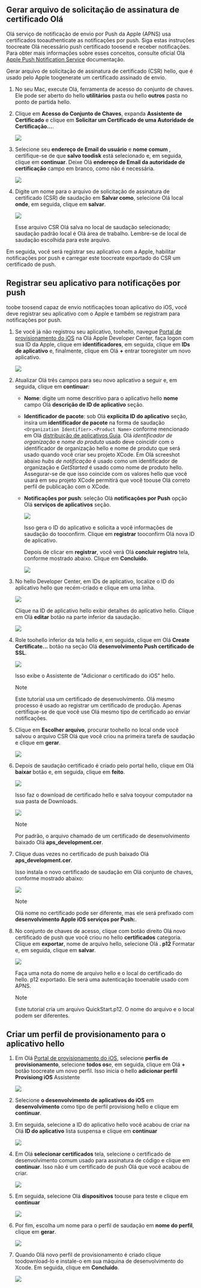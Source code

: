 

## <a name="generate-hello-certificate-signing-request-file"></a>Gerar arquivo de solicitação de assinatura de certificado Olá
Olá serviço de notificação de envio por Push da Apple (APNS) usa certificados tooauthenticate as notificações por push. Siga estas instruções toocreate Olá necessário push certificado toosend e receber notificações. Para obter mais informações sobre esses conceitos, consulte oficial Olá [Apple Push Notification Service](http://go.microsoft.com/fwlink/p/?LinkId=272584) documentação.

Gerar arquivo de solicitação de assinatura de certificado (CSR) hello, que é usado pelo Apple toogenerate um certificado assinado de envio.

1. No seu Mac, execute Olá, ferramenta de acesso do conjunto de chaves. Ele pode ser aberto do hello **utilitários** pasta ou hello **outros** pasta no ponto de partida hello.
2. Clique em **Acesso do Conjunto de Chaves**, expanda **Assistente de Certificado** e clique em **Solicitar um Certificado de uma Autoridade de Certificação...**.
   
      ![](./media/notification-hubs-enable-apple-push-notifications/notification-hubs-request-cert-from-ca.png)
3. Selecione seu **endereço de Email do usuário** e **nome comum** , certifique-se de que **salvo toodisk** está selecionado e, em seguida, clique em **continuar**. Deixe Olá **endereço de Email da autoridade de certificação** campo em branco, como não é necessária.
   
      ![](./media/notification-hubs-enable-apple-push-notifications/notification-hubs-csr-info.png)
4. Digite um nome para o arquivo de solicitação de assinatura de certificado (CSR) de saudação em **Salvar como**, selecione Olá local **onde**, em seguida, clique em **salvar**.
   
      ![](./media/notification-hubs-enable-apple-push-notifications/notification-hubs-save-csr.png)
   
      Esse arquivo CSR Olá salva no local de saudação selecionado; saudação padrão local é Olá área de trabalho. Lembre-se de local de saudação escolhida para este arquivo.

Em seguida, você será registrar seu aplicativo com a Apple, habilitar notificações por push e carregar este toocreate exportado do CSR um certificado de push.

## <a name="register-your-app-for-push-notifications"></a>Registrar seu aplicativo para notificações por push
toobe toosend capaz de envio notificações tooan aplicativo do iOS, você deve registrar seu aplicativo com o Apple e também se registram para notificações por push.  

1. Se você já não registrou seu aplicativo, toohello, navegue <a href="http://go.microsoft.com/fwlink/p/?LinkId=272456" target="_blank">Portal de provisionamento do iOS</a> na Olá Apple Developer Center, faça logon com sua ID da Apple, clique em **identificadores**, em seguida, clique em **IDs de aplicativo** e, finalmente, clique em Olá  **+**  entrar tooregister um novo aplicativo.
   
      ![](./media/notification-hubs-enable-apple-push-notifications/notification-hubs-ios-appids.png)
      
2. Atualizar Olá três campos para seu novo aplicativo a seguir e, em seguida, clique em **continuar**:
   
   * **Nome**: digite um nome descritivo para o aplicativo hello **nome** campo Olá **descrição de ID de aplicativo** seção.
   * **Identificador de pacote**: sob Olá **explícita ID do aplicativo** seção, insira um **identificador de pacote** na forma de saudação `<Organization Identifier>.<Product Name>` conforme mencionado em Olá [distribuição de aplicativos Guia](https://developer.apple.com/library/mac/documentation/IDEs/Conceptual/AppDistributionGuide/ConfiguringYourApp/ConfiguringYourApp.html#//apple_ref/doc/uid/TP40012582-CH28-SW8). Olá *identificador de organização* e *nome do produto* usado deve coincidir com o identificador de organização hello e nome de produto que será usado quando você criar seu projeto XCode. Em Olá screeshot abaixo *hubs de notificação* é usado como um identificador de organização e *GetStarted* é usado como nome de produto hello. Assegurar-se de que isso coincide com os valores hello que você usará em seu projeto XCode permitirá que você toouse Olá correto perfil de publicação com o XCode. 
   * **Notificações por push**: seleção Olá **notificações por Push** opção Olá **serviços de aplicativos** seção.
     
      ![](./media/notification-hubs-enable-apple-push-notifications/notification-hubs-new-appid-info.png)
     
      Isso gera o ID do aplicativo e solicita a você informações de saudação do tooconfirm. Clique em **registrar** tooconfirm Olá nova ID de aplicativo.
     
      Depois de clicar em **registrar**, você verá Olá **concluir registro** tela, conforme mostrado abaixo. Clique em **Concluído**.
      
      ![](./media/notification-hubs-enable-apple-push-notifications/notification-hubs-appid-registration-complete.png)


1. No hello Developer Center, em IDs de aplicativo, localize o ID do aplicativo hello que recém-criado e clique em uma linha.
   
      ![](./media/notification-hubs-enable-apple-push-notifications/notification-hubs-ios-appids2.png)
   
      Clique na ID de aplicativo hello exibir detalhes do aplicativo hello. Clique em Olá **editar** botão na parte inferior da saudação.
   
      ![](./media/notification-hubs-enable-apple-push-notifications/notification-hubs-edit-appid.png)
      
2. Role toohello inferior da tela hello e, em seguida, clique em Olá **Create Certificate...**  botão na seção Olá **desenvolvimento Push certificado de SSL**.
   
      ![](./media/notification-hubs-enable-apple-push-notifications/notification-hubs-appid-create-cert.png)
   
      Isso exibe o Assistente de "Adicionar o certificado do iOS" hello.
   
   > [!NOTE]
   > Este tutorial usa um certificado de desenvolvimento. Olá mesmo processo é usado ao registrar um certificado de produção. Apenas certifique-se de que você use Olá mesmo tipo de certificado ao enviar notificações.
   > 
   > 
3. Clique em **Escolher arquivo**, procurar toohello no local onde você salvou o arquivo CSR Olá que você criou na primeira tarefa de saudação e clique em **gerar**.
   
      ![](./media/notification-hubs-enable-apple-push-notifications/notification-hubs-appid-cert-choose-csr.png)
4. Depois de saudação certificado é criado pelo portal hello, clique em Olá **baixar** botão e, em seguida, clique em **feito**.
   
      ![](./media/notification-hubs-enable-apple-push-notifications/notification-hubs-appid-download-cert.png)
   
      Isso faz o download de certificado hello e salva tooyour computador na sua pasta de Downloads.
   
      ![](./media/notification-hubs-enable-apple-push-notifications/notification-hubs-cert-downloaded.png)
   
   > [!NOTE]
   > Por padrão, o arquivo chamado de um certificado de desenvolvimento baixado Olá **aps_development.cer**.
   > 
   > 
5. Clique duas vezes no certificado de push baixado Olá **aps_development.cer**.
   
      Isso instala o novo certificado de saudação em Olá conjunto de chaves, conforme mostrado abaixo:
   
      ![](./media/notification-hubs-enable-apple-push-notifications/notification-hubs-cert-in-keychain.png)
   
   > [!NOTE]
   > Olá nome no certificado pode ser diferente, mas ele será prefixado com **desenvolvimento Apple iOS serviços por Push:**.
   > 
   > 
6. No conjunto de chaves de acesso, clique com botão direito Olá novo certificado de push que você criou no hello **certificados** categoria. Clique em **exportar**, nome de arquivo hello, selecione Olá **. p12** Formatar e, em seguida, clique em **salvar**.
   
    ![](./media/notification-hubs-enable-apple-push-notifications/notification-hubs-export-cert-p12.png)
   
    Faça uma nota do nome de arquivo hello e o local do certificado do hello. p12 exportado. Ele será uma autenticação tooenable usado com APNS.
   
   > [!NOTE]
   > Este tutorial cria um arquivo QuickStart.p12. O nome do arquivo e o local podem ser diferentes.
   > 
   > 

## <a name="create-a-provisioning-profile-for-hello-app"></a>Criar um perfil de provisionamento para o aplicativo hello
1. Em Olá <a href="http://go.microsoft.com/fwlink/p/?LinkId=272456" target="_blank">Portal de provisionamento do iOS</a>, selecione **perfis de provisionamento**, selecione **todos os**e, em seguida, clique em Olá  **+**  botão toocreate um novo perfil. Isso inicia o hello **adicionar perfil Provisiong iOS** Assistente
   
      ![](./media/notification-hubs-enable-apple-push-notifications/notification-hubs-new-provisioning-profile.png)
2. Selecione **o desenvolvimento de aplicativos do iOS** em **desenvolvimento** como tipo de perfil provisiong hello e clique em **continuar**. 
3. Em seguida, selecione a ID do aplicativo hello você acabou de criar na Olá **ID do aplicativo** lista suspensa e clique em **continuar**
   
      ![](./media/notification-hubs-enable-apple-push-notifications/notification-hubs-select-appid-for-provisioning.png)
4. Em Olá **selecionar certificados** tela, selecione o certificado de desenvolvimento comum usado para assinatura de código e clique em **continuar**. Isso não é um certificado de push Olá que você acabou de criar.
   
      ![](./media/notification-hubs-enable-apple-push-notifications/notification-hubs-provisioning-select-cert.png)
5. Em seguida, selecione Olá **dispositivos** toouse para teste e clique em **continuar**
   
      ![](./media/notification-hubs-enable-apple-push-notifications/notification-hubs-provisioning-select-devices.png)
6. Por fim, escolha um nome para o perfil de saudação em **nome do perfil**, clique em **gerar**.
   
      ![](./media/notification-hubs-enable-apple-push-notifications/notification-hubs-provisioning-name-profile.png)
7. Quando Olá novo perfil de provisionamento é criado clique toodownload-lo e instale-o em sua máquina de desenvolvimento do Xcode. Em seguida, clique em **Concluído**.
   
      ![](./media/notification-hubs-enable-apple-push-notifications/notification-hubs-provisioning-profile-ready.png)
